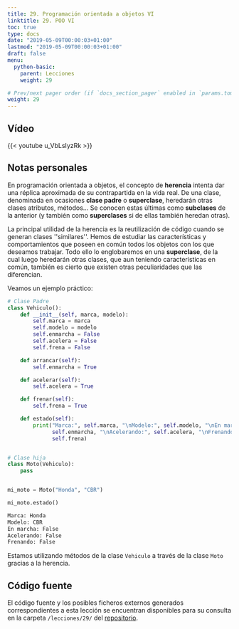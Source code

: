 ```yaml
---
title: 29. Programación orientada a objetos VI
linktitle: 29. POO VI
toc: true
type: docs
date: "2019-05-09T00:00:03+01:00"
lastmod: "2019-05-09T00:00:03+01:00"
draft: false
menu:
  python-basic:
    parent: Lecciones
    weight: 29

# Prev/next pager order (if `docs_section_pager` enabled in `params.toml`)
weight: 29
---
```


## Vídeo

{{< youtube u_VbLsIyzRk >}}

## Notas personales

En programación orientada a objetos, el concepto de **herencia** intenta dar una réplica aproximada de su contrapartida en la vida real. De una clase, denominada en ocasiones **clase padre** o **superclase**, heredarán otras clases atributos, métodos... Se conocen estas últimas como **subclases** de la anterior (y también como **superclases** si de ellas también heredan otras).

La principal utilidad de la herencia es la reutilización de código cuando se generan clases ''similares''. Hemos de estudiar las características y comportamientos que poseen en común todos los objetos con los que deseamos trabajar. Todo ello lo englobaremos en una **superclase**, de la cual luego heredarán otras clases, que aun teniendo características en común, también es cierto que existen otras peculiaridades que las diferencian.

Veamos un ejemplo práctico:

```python
# Clase Padre
class Vehiculo():
    def __init__(self, marca, modelo):
        self.marca = marca
        self.modelo = modelo
        self.enmarcha = False
        self.acelera = False
        self.frena = False

    def arrancar(self):
        self.enmarcha = True

    def acelerar(self):
        self.acelera = True

    def frenar(self):
        self.frena = True

    def estado(self):
        print("Marca:", self.marca, "\nModelo:", self.modelo, "\nEn marcha:",
              self.enmarcha, "\nAcelerando:", self.acelera, "\nFrenando:",
              self.frena)


# Clase hija
class Moto(Vehiculo):
    pass


mi_moto = Moto("Honda", "CBR")

mi_moto.estado()
```

```bash
Marca: Honda 
Modelo: CBR 
En marcha: False 
Acelerando: False 
Frenando: False
```

Estamos utilizando métodos de la clase `Vehiculo` a través de la clase `Moto` gracias a la herencia.

## Código fuente

El código fuente y los posibles ficheros externos generados correspondientes a esta lección se encuentran disponibles para su consulta en la carpeta `/lecciones/29/` del [repositorio](https://github.com/ImAlexisSaez/curso-python-desde-0).
